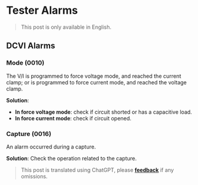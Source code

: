 # Tester Alarms

> This post is only available in English.

## DCVI Alarms

### Mode (0010)

The V/I is programmed to force voltage mode, and reached the current clamp; or is programmed to force current mode, and reached the voltage clamp.

**Solution**:

- **In force voltage mode**: check if circuit shorted or has a capacitive load.
- **In force current mode**: check if circuit opened.

### Capture (0016)

An alarm occurred during a capture.

**Solution**: Check the operation related to the capture.

> This post is translated using ChatGPT, please [**feedback**](https://github.com/linyuxuanlin/Wiki_MkDocs/issues/new) if any omissions.